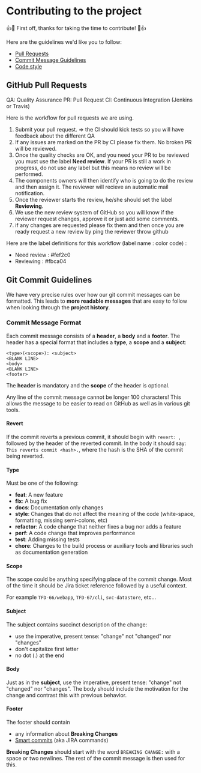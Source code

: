 # Contributing to the project

:+1::tada: First off, thanks for taking the time to contribute! :tada::+1:

Here are the guidelines we'd like you to follow:

- [Pull Requests](#pullrequest)
- [Commit Message Guidelines](#commit)
- [Code style](#codestyle)


## <a name="pullrequest"></a> GitHub Pull Requests

QA: Quality Assurance
PR: Pull Request
CI: Continuous Integration (Jenkins or Travis)

Here is the workflow for pull requests we are using.

1. Submit your pull request.
   => the CI should kick tests so you will have feedback about the different QA
2. If any issues are marked on the PR by CI please fix them. No broken PR will
	 be reviewed.
3. Once the quality checks are OK, and you need your PR to be reviewed you must
	 use the label **Need review**. If your PR is still a work in progress, do not
use any label but this means no review will be performed.
4. The components owners will then identify who is going to do the review and
	 then assign it. The reviewer will recieve an automatic mail notification.
5. Once the reviewer starts the review, he/she should set the label
	 **Reviewing**.
6. We use the new review system of GitHub so you will know if the reviewer
	 request changes, approve it or just add some comments.
7. if any changes are requested please fix them and then once you are ready
	 request a new review by ping the reviewer throw github

Here are the label definitions for this workflow (label name : color code) :
* Need review                : #fef2c0
* Reviewing                  : #fbca04

## <a name="commit"></a> Git Commit Guidelines

We have very precise rules over how our git commit messages can be formatted.
This leads to **more
readable messages** that are easy to follow when looking through the **project
history**.

### Commit Message Format
Each commit message consists of a **header**, a **body** and a **footer**.  The
header has a special
format that includes a **type**, a **scope** and a **subject**:

```
<type>(<scope>): <subject>
<BLANK LINE>
<body>
<BLANK LINE>
<footer>
```

The **header** is mandatory and the **scope** of the header is optional.

Any line of the commit message cannot be longer 100 characters! This allows the
message to be easier
to read on GitHub as well as in various git tools.

#### Revert
If the commit reverts a previous commit, it should begin with `revert: `,
followed by the header of the reverted commit.
In the body it should say: `This reverts commit <hash>.`, where the hash is the
SHA of the commit being reverted.

#### Type
Must be one of the following:

* **feat**: A new feature
* **fix**: A bug fix
* **docs**: Documentation only changes
* **style**: Changes that do not affect the meaning of the code (white-space,
  formatting, missing
  semi-colons, etc)
* **refactor**: A code change that neither fixes a bug nor adds a feature
* **perf**: A code change that improves performance
* **test**: Adding missing tests
* **chore**: Changes to the build process or auxiliary tools and libraries such
  as documentation generation

#### Scope
The scope could be anything specifying place of the commit change. Most of the
time it should be Jira ticket reference followed by a useful context.

For example `TFD-66/webapp`, `TFD-67/cli`, `svc-datastore`, etc...

#### Subject
The subject contains succinct description of the change:

* use the imperative, present tense: "change" not "changed" nor "changes"
* don't capitalize first letter
* no dot (.) at the end

#### Body
Just as in the **subject**, use the imperative, present tense: "change" not
"changed" nor "changes".
The body should include the motivation for the change and contrast this with
previous behavior.

#### Footer
The footer should contain

* any information about **Breaking Changes**
* [Smart commits](https://confluence.atlassian.com/fisheye/using-smart-commits-298976812.html)
(aka JIRA commands)

**Breaking Changes** should start with the word `BREAKING CHANGE:` with a space
or two newlines. The rest of the commit message is then used for this.
